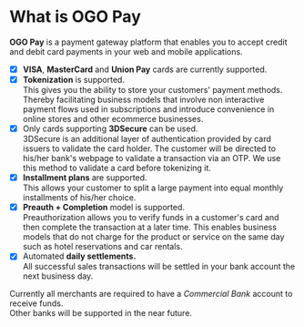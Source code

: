 # What is OGO Pay

**OGO Pay** is a payment gateway platform that enables you to accept credit and debit card payments in your web and mobile
applications.

+ [x] **VISA**, **MasterCard** and **Union Pay** cards are currently supported.  
+ [x] **Tokenization** is supported.  
        This gives you the ability to store your customers' payment methods. Thereby facilitating business models that involve
        non interactive payment flows used in subscriptions and introduce convenience in online stores and other ecommerce
        businesses.
+ [x] Only cards supporting **3DSecure** can be used.  
        3DSecure is an additional layer of authentication provided by card issuers to validate the card holder.
        The customer will be directed to his/her bank's webpage to validate a transaction via an OTP.
        We use this method to validate a card before tokenizing it.
+ [x] **Installment plans** are supported.  
        This allows your customer to split a large payment into equal monthly installments of his/her choice.
+ [x] **Preauth + Completion** model is supported.  
        Preauthorization allows you to verify funds in a customer's card and then complete the transaction at a later time.
        This enables business models that do not charge for the product or service on the same day such as hotel reservations
        and car rentals.
+ [x] Automated **daily  settlements.**  
        All successful sales transactions will be settled in your bank account the next business day.

Currently all merchants are required to have a *Commercial Bank* account to receive funds.  
Other banks will be supported in the near future.
